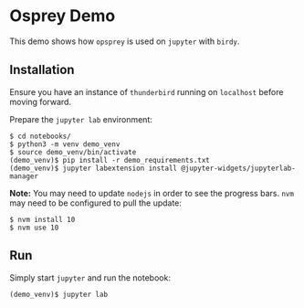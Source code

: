 # Osprey Demo
This demo shows how `opsprey` is used on `jupyter` with `birdy`.

## Installation
Ensure you have an instance of `thunderbird` running on `localhost` before moving forward.

Prepare the `jupyter lab` environment:
```
$ cd notebooks/
$ python3 -m venv demo_venv
$ source demo_venv/bin/activate
(demo_venv)$ pip install -r demo_requirements.txt
(demo_venv)$ jupyter labextension install @jupyter-widgets/jupyterlab-manager
```

**Note:**
You may need to update `nodejs` in order to see the progress bars. `nvm` may need to be configured to pull the update:
```
$ nvm install 10
$ nvm use 10
```

## Run
Simply start `jupyter` and run the notebook:
```
(demo_venv)$ jupyter lab
```
